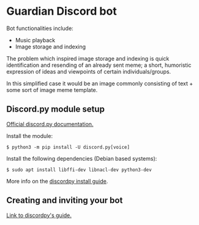 # Guardian Discord bot

Bot functionalities include:
- Music playback
- Image storage and indexing

The problem which inspired image storage and indexing is quick identification and resending of an already sent meme; a short, humoristic expression of ideas and viewpoints of certain individuals/groups. 


In this simplified case it would be an image commonly consisting of text + some sort of image meme template.

## Discord.py module setup

[Official discord.py documentation.](https://discordpy.readthedocs.io/en/latest/index.html "Discordpy docs.")


Install the module:

`$ python3 -m pip install -U discord.py[voice]`


Install the following dependencies (Debian based systems):

`$ sudo apt install libffi-dev libnacl-dev python3-dev`

More info on the [discordpy install guide](https://discordpy.readthedocs.io/en/latest/intro.html "Module install guide.").

## Creating and inviting your bot

[Link to discordpy's guide.](https://discordpy.readthedocs.io/en/latest/discord.html "Discordpy docs - invite, create.")


